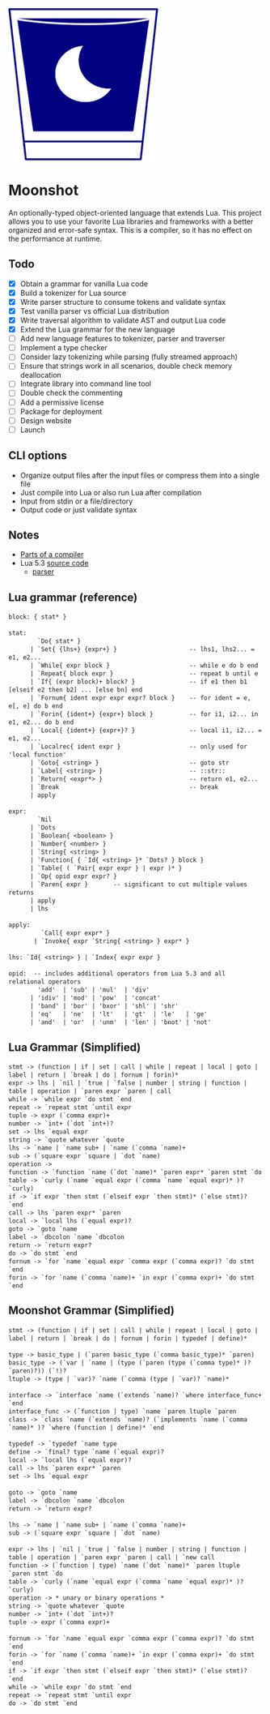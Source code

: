 <img src="moonshot.svg" height="300px"/>

# Moonshot
An optionally-typed object-oriented language that extends Lua. This project allows you to use your favorite Lua libraries and frameworks with a better organized and error-safe syntax. This is a compiler, so it has no effect on the performance at runtime.

## Todo
- [x] Obtain a grammar for vanilla Lua code
- [x] Build a tokenizer for Lua source
- [x] Write parser structure to consume tokens and validate syntax
- [x] Test vanilla parser vs official Lua distribution
- [x] Write traversal algorithm to validate AST and output Lua code
- [x] Extend the Lua grammar for the new language
- [ ] Add new language features to tokenizer, parser and traverser
- [ ] Implement a type checker
- [ ] Consider lazy tokenizing while parsing (fully streamed approach)
- [ ] Ensure that strings work in all scenarios, double check memory deallocation
- [ ] Integrate library into command line tool
- [ ] Double check the commenting
- [ ] Add a permissive license
- [ ] Package for deployment
- [ ] Design website
- [ ] Launch

## CLI options
- Organize output files after the input files or compress them into a single file
- Just compile into Lua or also run Lua after compilation
- Input from stdin or a file/directory
- Output code or just validate syntax

## Notes
- [Parts of a compiler](https://cs.lmu.edu/~ray/notes/compilerarchitecture/)
- Lua 5.3 [source code](https://www.lua.org/source/5.3/)
  - [parser](https://www.lua.org/source/5.3/lparser.c.html)

Lua grammar (reference)
----------

	block: { stat* }

	stat:
            `Do{ stat* }
          | `Set{ {lhs+} {expr+} }                    -- lhs1, lhs2... = e1, e2...
          | `While{ expr block }                      -- while e do b end
          | `Repeat{ block expr }                     -- repeat b until e
          | `If{ (expr block)+ block? }               -- if e1 then b1 [elseif e2 then b2] ... [else bn] end
          | `Fornum{ ident expr expr expr? block }    -- for ident = e, e[, e] do b end
          | `Forin{ {ident+} {expr+} block }          -- for i1, i2... in e1, e2... do b end
          | `Local{ {ident+} {expr+}? }               -- local i1, i2... = e1, e2...
          | `Localrec{ ident expr }                   -- only used for 'local function'
          | `Goto{ <string> }                         -- goto str
          | `Label{ <string> }                        -- ::str::
          | `Return{ <expr*> }                        -- return e1, e2...
          | `Break                                    -- break
          | apply

	expr:
            `Nil
          | `Dots
          | `Boolean{ <boolean> }
          | `Number{ <number> }
          | `String{ <string> }
          | `Function{ { `Id{ <string> }* `Dots? } block }
          | `Table{ ( `Pair{ expr expr } | expr )* }
          | `Op{ opid expr expr? }
          | `Paren{ expr }       -- significant to cut multiple values returns
          | apply
          | lhs

	apply:
             `Call{ expr expr* }
           | `Invoke{ expr `String{ <string> } expr* }

	lhs: `Id{ <string> } | `Index{ expr expr }

	opid:  -- includes additional operators from Lua 5.3 and all relational operators
            'add'  | 'sub' | 'mul'  | 'div'
          | 'idiv' | 'mod' | 'pow'  | 'concat'
          | 'band' | 'bor' | 'bxor' | 'shl' | 'shr'
          | 'eq'   | 'ne'  | 'lt'   | 'gt'  | 'le'   | 'ge'
          | 'and'  | 'or'  | 'unm'  | 'len' | 'bnot' | 'not'

Lua Grammar (Simplified)
----------
    stmt -> (function | if | set | call | while | repeat | local | goto | label | return | `break | do | fornum | forin)*
    expr -> lhs | `nil | `true | `false | number | string | function | table | operation | `paren expr `paren | call
    while -> `while expr `do stmt `end
    repeat -> `repeat stmt `until expr
    tuple -> expr (`comma expr)+
    number -> `int+ (`dot `int+)?
    set -> lhs `equal expr
    string -> `quote whatever `quote
    lhs -> `name | `name sub+ | `name (`comma `name)+
    sub -> (`square expr `square | `dot `name)
    operation ->
    function -> `function `name (`dot `name)* `paren expr* `paren stmt `do
    table -> `curly (`name `equal expr (`comma `name `equal expr)* )? `curly)
    if -> `if expr `then stmt (`elseif expr `then stmt)* (`else stmt)? `end
    call -> lhs `paren expr* `paren
    local -> `local lhs (`equal expr)?
    goto -> `goto `name
    label -> `dbcolon `name `dbcolon
    return -> `return expr?
    do -> `do stmt `end
    fornum -> `for `name `equal expr `comma expr (`comma expr)? `do stmt `end
    forin -> `for `name (`comma `name)+ `in expr (`comma expr)+ `do stmt `end

Moonshot Grammar (Simplified)
----------
    stmt -> (function | if | set | call | while | repeat | local | goto | label | return | `break | do | fornum | forin | typedef | define)*

    type -> basic_type | (`paren basic_type (`comma basic_type)* `paren)
    basic_type -> (`var | `name | (type (`paren (type (`comma type)* )? `paren)?)) (`!)?
    ltuple -> (type | `var)? `name (`comma (type | `var)? `name)*

    interface -> `interface `name (`extends `name)? `where interface_func+ `end
    interface_func -> (`function | type) `name `paren ltuple `paren
    class -> `class `name (`extends `name)? (`implements `name (`comma `name)* )? `where (function | define)* `end

    typedef -> `typedef `name type
    define -> `final? type `name (`equal expr)?
    local -> `local lhs (`equal expr)?
    call -> lhs `paren expr* `paren
    set -> lhs `equal expr

    goto -> `goto `name
    label -> `dbcolon `name `dbcolon
    return -> `return expr?

    lhs -> `name | `name sub+ | `name (`comma `name)+
    sub -> (`square expr `square | `dot `name)

    expr -> lhs | `nil | `true | `false | number | string | function | table | operation | `paren expr `paren | call | `new call
    function -> (`function | type) `name (`dot `name)* `paren ltuple `paren stmt `do
    table -> `curly (`name `equal expr (`comma `name `equal expr)* )? `curly)
    operation -> * unary or binary operations *
    string -> `quote whatever `quote
    number -> `int+ (`dot `int+)?
    tuple -> expr (`comma expr)+

    fornum -> `for `name `equal expr `comma expr (`comma expr)? `do stmt `end
    forin -> `for `name (`comma `name)+ `in expr (`comma expr)+ `do stmt `end
    if -> `if expr `then stmt (`elseif expr `then stmt)* (`else stmt)? `end
    while -> `while expr `do stmt `end
    repeat -> `repeat stmt `until expr
    do -> `do stmt `end
